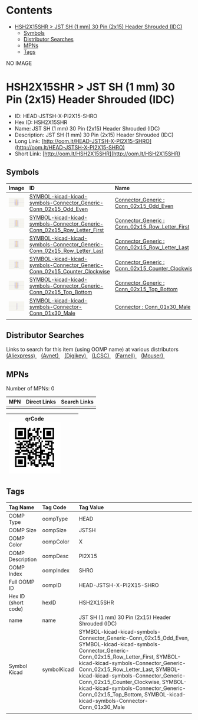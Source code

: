 



Contents
========

* [HSH2X15SHR > JST SH (1 mm) 30 Pin (2x15) Header Shrouded (IDC)](#hsh2x15shr--jst-sh-1-mm-30-pin-2x15-header-shrouded-idc)
	* [Symbols](#symbols)
	* [Distributor Searches](#distributor-searches)
	* [MPNs](#mpns)
	* [Tags](#tags)
  
NO IMAGE  
# HSH2X15SHR > JST SH (1 mm) 30 Pin (2x15) Header Shrouded (IDC)

- ID: HEAD-JSTSH-X-PI2X15-SHRO
- Hex ID: HSH2X15SHR
- Name: JST SH (1 mm) 30 Pin (2x15) Header Shrouded (IDC)
- Description: JST SH (1 mm) 30 Pin (2x15) Header Shrouded (IDC)
- Long Link: [http://oom.lt/HEAD-JSTSH-X-PI2X15-SHRO](http://oom.lt/HEAD-JSTSH-X-PI2X15-SHRO)
- Short Link: [http://oom.lt/HSH2X15SHR](http://oom.lt/HSH2X15SHR)

## Symbols
  

|Image|ID|Name|
| :--- | :--- | :--- |
|[![](https://raw.githubusercontent.com/oomlout/oomlout_OOMP_eda_V2/main/SYMBOL/kicad/kicad-symbols/Connector_Generic/Conn_02x15_Odd_Even/image_140.png)](https://github.com/oomlout/oomlout_OOMP_eda_V2/tree/main/SYMBOL/kicad/kicad-symbols/Connector_Generic/Conn_02x15_Odd_Even/)|[SYMBOL-kicad-kicad-symbols-Connector_Generic-Conn_02x15_Odd_Even](https://github.com/oomlout/oomlout_OOMP_eda_V2/tree/main/SYMBOL/kicad/kicad-symbols/Connector_Generic/Conn_02x15_Odd_Even/)|[Connector_Generic : Conn_02x15_Odd_Even](https://github.com/oomlout/oomlout_OOMP_eda_V2/tree/main/SYMBOL/kicad/kicad-symbols/Connector_Generic/Conn_02x15_Odd_Even/)|
|[![](https://raw.githubusercontent.com/oomlout/oomlout_OOMP_eda_V2/main/SYMBOL/kicad/kicad-symbols/Connector_Generic/Conn_02x15_Row_Letter_First/image_140.png)](https://github.com/oomlout/oomlout_OOMP_eda_V2/tree/main/SYMBOL/kicad/kicad-symbols/Connector_Generic/Conn_02x15_Row_Letter_First/)|[SYMBOL-kicad-kicad-symbols-Connector_Generic-Conn_02x15_Row_Letter_First](https://github.com/oomlout/oomlout_OOMP_eda_V2/tree/main/SYMBOL/kicad/kicad-symbols/Connector_Generic/Conn_02x15_Row_Letter_First/)|[Connector_Generic : Conn_02x15_Row_Letter_First](https://github.com/oomlout/oomlout_OOMP_eda_V2/tree/main/SYMBOL/kicad/kicad-symbols/Connector_Generic/Conn_02x15_Row_Letter_First/)|
|[![](https://raw.githubusercontent.com/oomlout/oomlout_OOMP_eda_V2/main/SYMBOL/kicad/kicad-symbols/Connector_Generic/Conn_02x15_Row_Letter_Last/image_140.png)](https://github.com/oomlout/oomlout_OOMP_eda_V2/tree/main/SYMBOL/kicad/kicad-symbols/Connector_Generic/Conn_02x15_Row_Letter_Last/)|[SYMBOL-kicad-kicad-symbols-Connector_Generic-Conn_02x15_Row_Letter_Last](https://github.com/oomlout/oomlout_OOMP_eda_V2/tree/main/SYMBOL/kicad/kicad-symbols/Connector_Generic/Conn_02x15_Row_Letter_Last/)|[Connector_Generic : Conn_02x15_Row_Letter_Last](https://github.com/oomlout/oomlout_OOMP_eda_V2/tree/main/SYMBOL/kicad/kicad-symbols/Connector_Generic/Conn_02x15_Row_Letter_Last/)|
|[![](https://raw.githubusercontent.com/oomlout/oomlout_OOMP_eda_V2/main/SYMBOL/kicad/kicad-symbols/Connector_Generic/Conn_02x15_Counter_Clockwise/image_140.png)](https://github.com/oomlout/oomlout_OOMP_eda_V2/tree/main/SYMBOL/kicad/kicad-symbols/Connector_Generic/Conn_02x15_Counter_Clockwise/)|[SYMBOL-kicad-kicad-symbols-Connector_Generic-Conn_02x15_Counter_Clockwise](https://github.com/oomlout/oomlout_OOMP_eda_V2/tree/main/SYMBOL/kicad/kicad-symbols/Connector_Generic/Conn_02x15_Counter_Clockwise/)|[Connector_Generic : Conn_02x15_Counter_Clockwise](https://github.com/oomlout/oomlout_OOMP_eda_V2/tree/main/SYMBOL/kicad/kicad-symbols/Connector_Generic/Conn_02x15_Counter_Clockwise/)|
|[![](https://raw.githubusercontent.com/oomlout/oomlout_OOMP_eda_V2/main/SYMBOL/kicad/kicad-symbols/Connector_Generic/Conn_02x15_Top_Bottom/image_140.png)](https://github.com/oomlout/oomlout_OOMP_eda_V2/tree/main/SYMBOL/kicad/kicad-symbols/Connector_Generic/Conn_02x15_Top_Bottom/)|[SYMBOL-kicad-kicad-symbols-Connector_Generic-Conn_02x15_Top_Bottom](https://github.com/oomlout/oomlout_OOMP_eda_V2/tree/main/SYMBOL/kicad/kicad-symbols/Connector_Generic/Conn_02x15_Top_Bottom/)|[Connector_Generic : Conn_02x15_Top_Bottom](https://github.com/oomlout/oomlout_OOMP_eda_V2/tree/main/SYMBOL/kicad/kicad-symbols/Connector_Generic/Conn_02x15_Top_Bottom/)|
|[![](https://raw.githubusercontent.com/oomlout/oomlout_OOMP_eda_V2/main/SYMBOL/kicad/kicad-symbols/Connector/Conn_01x30_Male/image_140.png)](https://github.com/oomlout/oomlout_OOMP_eda_V2/tree/main/SYMBOL/kicad/kicad-symbols/Connector/Conn_01x30_Male/)|[SYMBOL-kicad-kicad-symbols-Connector-Conn_01x30_Male](https://github.com/oomlout/oomlout_OOMP_eda_V2/tree/main/SYMBOL/kicad/kicad-symbols/Connector/Conn_01x30_Male/)|[Connector : Conn_01x30_Male](https://github.com/oomlout/oomlout_OOMP_eda_V2/tree/main/SYMBOL/kicad/kicad-symbols/Connector/Conn_01x30_Male/)|
||||

## Distributor Searches
  
Links to search for this item (using OOMP name) at various distributors  
[(Aliexpress) ](https://www.aliexpress.com/wholesale?SearchText=1117JST+SH+1+mm+30+Pin+2x15+Header+Shrouded+IDC)&nbsp;&nbsp;&nbsp;[(Avnet) ](https://www.avnet.com/shop/us/search/JST+SH+1+mm+30+Pin+2x15+Header+Shrouded+IDC)&nbsp;&nbsp;&nbsp;[(Digikey) ](https://www.digikey.co.uk/en/products/result?s=JST+SH+1+mm+30+Pin+2x15+Header+Shrouded+IDC)&nbsp;&nbsp;&nbsp;[(LCSC) ](https://www.lcsc.com/search?q=JST+SH+1+mm+30+Pin+2x15+Header+Shrouded+IDC)&nbsp;&nbsp;&nbsp;[(Farnell) ](https://uk.farnell.com/search?st=JST+SH+1+mm+30+Pin+2x15+Header+Shrouded+IDC)&nbsp;&nbsp;&nbsp;[(Mouser) ](https://www.mouser.com/c/?q=JST+SH+1+mm+30+Pin+2x15+Header+Shrouded+IDC)&nbsp;&nbsp;&nbsp;
## MPNs
  
Number of MPNs: 0  

|MPN|Direct Links|Search Links|
| :--- | :--- | :--- |
||||
  

|qrCode<br>[![](https://raw.githubusercontent.com/oomlout/oomlout_OOMP_parts_V2/main/HEAD/JSTSH/X/PI2X15/SHRO/qrCode_140.png)](https://github.com/oomlout/oomlout_OOMP_parts_V2/tree/main/HEAD/JSTSH/X/PI2X15/SHRO/qrCode.png)||||
| :---: | :---: | :---: | :---: |

## Tags
  

|Tag Name|Tag Code|Tag Value|
| :--- | :--- | :--- |
|OOMP Type|oompType|HEAD|
|OOMP Size|oompSize|JSTSH|
|OOMP Color|oompColor|X|
|OOMP Description|oompDesc|PI2X15|
|OOMP Index|oompIndex|SHRO|
|Full OOMP ID|oompID|HEAD-JSTSH-X-PI2X15-SHRO|
|Hex ID (short code)|hexID|HSH2X15SHR|
|name|name|JST SH (1 mm) 30 Pin (2x15) Header Shrouded (IDC)|
|Symbol Kicad|symbolKicad|SYMBOL-kicad-kicad-symbols-Connector_Generic-Conn_02x15_Odd_Even, SYMBOL-kicad-kicad-symbols-Connector_Generic-Conn_02x15_Row_Letter_First, SYMBOL-kicad-kicad-symbols-Connector_Generic-Conn_02x15_Row_Letter_Last, SYMBOL-kicad-kicad-symbols-Connector_Generic-Conn_02x15_Counter_Clockwise, SYMBOL-kicad-kicad-symbols-Connector_Generic-Conn_02x15_Top_Bottom, SYMBOL-kicad-kicad-symbols-Connector-Conn_01x30_Male|
||||
